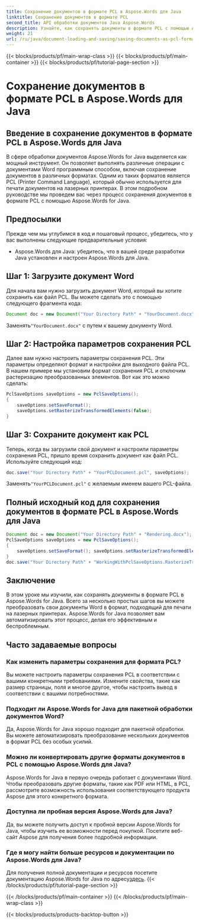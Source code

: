 ```yaml
---
title: Сохранение документов в формате PCL в Aspose.Words для Java
linktitle: Сохранение документов в формате PCL
second_title: API обработки документов Java Aspose.Words
description: Узнайте, как сохранять документы в формате PCL с помощью Aspose.Words для Java. Пошаговое руководство и примеры кода для эффективного преобразования документов.
weight: 21
url: /ru/java/document-loading-and-saving/saving-documents-as-pcl-format/
---
```


{{< blocks/products/pf/main-wrap-class >}}
{{< blocks/products/pf/main-container >}}
{{< blocks/products/pf/tutorial-page-section >}}

# Сохранение документов в формате PCL в Aspose.Words для Java


## Введение в сохранение документов в формате PCL в Aspose.Words для Java

В сфере обработки документов Aspose.Words for Java выделяется как мощный инструмент. Он позволяет выполнять различные операции с документами Word программным способом, включая сохранение документов в различных форматах. Одним из таких форматов является PCL (Printer Command Language), который обычно используется для печати документов на лазерных принтерах. В этом подробном руководстве мы проведем вас через процесс сохранения документов в формате PCL с помощью Aspose.Words for Java.

## Предпосылки

Прежде чем мы углубимся в код и пошаговый процесс, убедитесь, что у вас выполнены следующие предварительные условия:

- Aspose.Words для Java: убедитесь, что в вашей среде разработки Java установлен и настроен Aspose.Words для Java.

## Шаг 1: Загрузите документ Word

Для начала вам нужно загрузить документ Word, который вы хотите сохранить как файл PCL. Вы можете сделать это с помощью следующего фрагмента кода:

```java
Document doc = new Document("Your Directory Path" + "YourDocument.docx");
```

 Заменять`"YourDocument.docx"` с путем к вашему документу Word.

## Шаг 2: Настройка параметров сохранения PCL

Далее вам нужно настроить параметры сохранения PCL. Эти параметры определяют формат и настройки для выходного файла PCL. В нашем примере мы установим формат сохранения PCL и отключим растеризацию преобразованных элементов. Вот как это можно сделать:

```java
PclSaveOptions saveOptions = new PclSaveOptions();
{
	saveOptions.setSaveFormat();
	saveOptions.setRasterizeTransformedElements(false);
}
```

## Шаг 3: Сохраните документ как PCL

Теперь, когда вы загрузили свой документ и настроили параметры сохранения PCL, пришло время сохранить документ как файл PCL. Используйте следующий код:

```java
doc.save("Your Directory Path" + "YourPCLDocument.pcl", saveOptions);
```

 Заменять`"YourPCLDocument.pcl"` с желаемым именем вашего PCL-файла.

## Полный исходный код для сохранения документов в формате PCL в Aspose.Words для Java

```java
Document doc = new Document("Your Directory Path" + "Rendering.docx");
PclSaveOptions saveOptions = new PclSaveOptions();
{
	saveOptions.setSaveFormat(); saveOptions.setRasterizeTransformedElements(false);
}
doc.save("Your Directory Path" + "WorkingWithPclSaveOptions.RasterizeTransformedElements.pcl", saveOptions);
```

## Заключение

В этом уроке мы изучили, как сохранять документы в формате PCL в Aspose.Words for Java. Всего за несколько простых шагов вы можете преобразовать свои документы Word в формат, подходящий для печати на лазерных принтерах. Aspose.Words for Java позволяет вам автоматизировать этот процесс, делая его эффективным и беспроблемным.

## Часто задаваемые вопросы

### Как изменить параметры сохранения для формата PCL?

Вы можете настроить параметры сохранения PCL в соответствии с вашими конкретными требованиями. Измените свойства, такие как размер страницы, поля и многое другое, чтобы настроить вывод в соответствии с вашими потребностями.

### Подходит ли Aspose.Words for Java для пакетной обработки документов Word?

Да, Aspose.Words for Java хорошо подходит для пакетной обработки. Вы можете автоматизировать преобразование нескольких документов в формат PCL без особых усилий.

### Можно ли конвертировать другие форматы документов в PCL с помощью Aspose.Words для Java?

Aspose.Words for Java в первую очередь работает с документами Word. Чтобы преобразовать другие форматы, такие как PDF или HTML, в PCL, рассмотрите возможность использования соответствующего продукта Aspose для этого конкретного формата.

### Доступна ли пробная версия Aspose.Words для Java?

Да, вы можете получить доступ к пробной версии Aspose.Words for Java, чтобы изучить ее возможности перед покупкой. Посетите веб-сайт Aspose для получения более подробной информации.

### Где я могу найти больше ресурсов и документации по Aspose.Words для Java?

 Для получения полной документации и ресурсов посетите документацию Aspose.Words for Java по адресу[здесь](https://reference.aspose.com/words/java/).
{{< /blocks/products/pf/tutorial-page-section >}}

{{< /blocks/products/pf/main-container >}}
{{< /blocks/products/pf/main-wrap-class >}}

{{< blocks/products/products-backtop-button >}}
